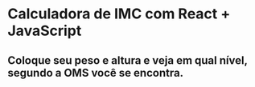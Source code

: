 # Calculadora de IMC com React + JavaScript

## Coloque seu peso e altura e veja em qual nível, segundo a OMS você se encontra.
